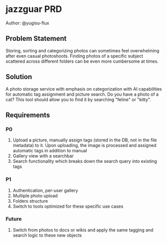 # jazzguar PRD

Author: @yugisu-flux

## Problem Statement

Storing, sorting and categorizing photos can sometimes feel overwhelming after even casual photoshoots. Finding photos of a specific subject scattered across different folders can be even more cumbersome at times.

## Solution

A photo storage service with emphasis on categorization with AI capabilities for automatic tag assignment and picture search. Do you have a photo of a cat? This tool should allow you to find it by searching "feline" or "kitty".

## Requirements

### P0

1. Upload a picture, manually assign tags (stored in the DB, not in the file metadata) to it. Upon uploading, the image is processed and assigned automatic tags in addition to manual
2. Gallery view with a searchbar
3. Search functionality which breaks down the search query into existing tags

### P1

1. Authentication, per-user gallery
2. Multiple photo upload
3. Folders structure
4. Switch to tools optimized for these specific use cases

### Future

1. Switch from photos to docs or wikis and apply the same tagging and search logic to these new objects
